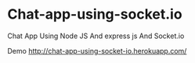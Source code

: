 # Chat-app-using-socket.io
Chat App Using Node JS And express js And Socket.io 

Demo http://chat-app-using-socket-io.herokuapp.com/
